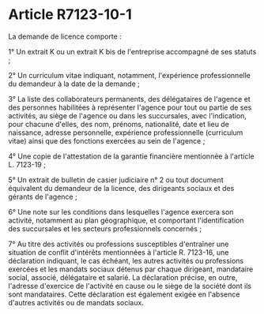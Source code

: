 # Article R7123-10-1

La demande de licence comporte : 
  
   
1° Un extrait K ou un extrait K bis de l'entreprise accompagné de ses statuts ; 
  
   
2° Un curriculum vitae indiquant, notamment, l'expérience professionnelle du demandeur à la date de la demande ; 
  
   
3° La liste des collaborateurs permanents, des délégataires de l'agence et des personnes habilitées à représenter l'agence pour tout ou partie de ses activités, au siège de l'agence ou dans les succursales, avec l'indication, pour chacune d'elles, des nom, prénoms, nationalité, date et lieu de naissance, adresse personnelle, expérience professionnelle (curriculum vitae) ainsi que des fonctions exercées au sein de l'agence ; 
  
   
4° Une copie de l'attestation de la garantie financière mentionnée à l'article L. 7123-19 ; 
  
   
5° Un extrait de bulletin de casier judiciaire n° 2 ou tout document équivalent du demandeur de la licence, des dirigeants sociaux et des gérants de l'agence ; 
  
   
6° Une note sur les conditions dans lesquelles l'agence exercera son activité, notamment au plan géographique, et comportant l'identification des succursales et les secteurs professionnels concernés ; 
  
   
7° Au titre des activités ou professions susceptibles d'entraîner une situation de conflit d'intérêts mentionnées à l'article R. 7123-16, une déclaration indiquant, le cas échéant, les autres activités ou professions exercées et les mandats sociaux détenus par chaque dirigeant, mandataire social, associé, délégataire et salarié. La déclaration précise, en outre, l'adresse d'exercice de l'activité en cause ou le siège de la société dont ils sont mandataires. Cette déclaration est également exigée en l'absence d'autres activités ou de mandats sociaux.